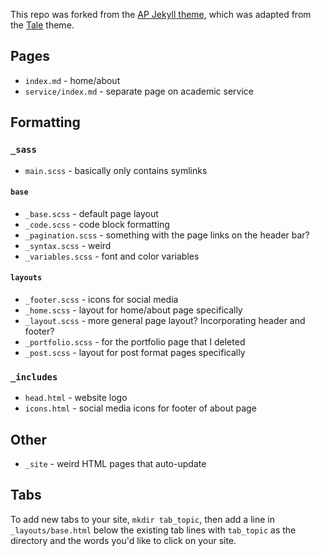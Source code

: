 This repo was forked from the [AP Jekyll theme](https://github.com/kssim/ap), which was adapted from the [Tale](https://github.com/chesterhow/tale) theme. 

## Pages

* `index.md` - home/about
* `service/index.md` - separate page on academic service

## Formatting

### `_sass`

* `main.scss` - basically only contains symlinks

#### `base`

* `_base.scss` - default page layout
* `_code.scss` - code block formatting
* `_pagination.scss` - something with the page links on the header bar?
* `_syntax.scss` - weird
* `_variables.scss` - font and color variables

#### `layouts`

* `_footer.scss` - icons for social media
* `_home.scss` - layout for home/about page specifically
* `_layout.scss` - more general page layout? Incorporating header and footer?
* `_portfolio.scss` - for the portfolio page that I deleted
* `_post.scss` - layout for post format pages specifically

### `_includes`

* `head.html` - website logo
* `icons.html` - social media icons for footer of about page

## Other

* `_site` - weird HTML pages that auto-update

## Tabs
To add new tabs to your site, `mkdir tab_topic`, then add a line in `_layouts/base.html` below the existing tab lines with `tab_topic` as the directory and the words you'd like to click on your site.  

